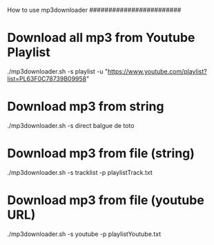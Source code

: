 
How to use mp3downloader
########################

# Download all mp3 from Youtube Playlist
./mp3downloader.sh -s playlist -u "https://www.youtube.com/playlist?list=PL63F0C78739B09958"

# Download mp3 from string
./mp3downloader.sh -s direct balgue de toto

# Download mp3 from file (string)
./mp3downloader.sh -s tracklist -p playlistTrack.txt

# Download mp3 from file (youtube URL)
./mp3downloader.sh -s youtube -p playlistYoutube.txt
